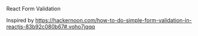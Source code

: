 React Form Validation

Inspired by https://hackernoon.com/how-to-do-simple-form-validation-in-reactjs-83b92c080b67#.voho7jqqq